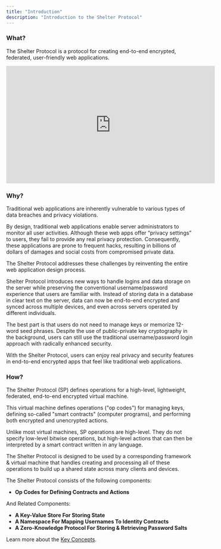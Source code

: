 ```yaml
---
title: "Introduction"
description: "Introduction to the Shelter Protocol"
---
```


### What?

The Shelter Protocol is a protocol for creating end-to-end encrypted, federated, user-friendly web applications.

<iframe class="sp-video-integration" width="560" height="315" src="https://www.youtube-nocookie.com/embed/w0GQz-UF0Lk" title="YouTube video player" frameborder="0" allow="accelerometer; autoplay; clipboard-write; encrypted-media; gyroscope; picture-in-picture; web-share" allowfullscreen></iframe>

### Why?

Traditional web applications are inherently vulnerable to various types of data breaches and privacy violations.

By design, traditional web applications enable server administrators to monitor all user activities. Although these web apps offer “privacy settings” to users, they fail to provide any real privacy protection. Consequently, these applications are prone to frequent hacks, resulting in billions of dollars of damages and social costs from compromised private data.

The Shelter Protocol addresses these challenges by reinventing the entire web application design process.

Shelter Protocol introduces new ways to handle logins and data storage on the server while preserving the conventional username/password experience that users are familiar with. Instead of storing data in a database in clear text on the server, data can now be end-to-end encrypted and synced across multiple devices, and even across servers operated by different individuals.

The best part is that users do not need to manage keys or memorize 12-word seed phrases. Despite the use of public-private key cryptography in the background, users can still use the traditional username/password login approach with radically enhanced security.

<!-- With the Shelter Protocol, users and server administrators can enjoy blockchain-like security without needing to use a blockchain. Shelter Protocol enables the creation of web apps that respect users' data privacy for everyone. -->

With the Shelter Protocol, users can enjoy real privacy and security features in end-to-end encrypted apps that feel like traditional web applications.

### How?

The Shelter Protocol (SP) defines operations for a high-level, lightweight, federated, end-to-end encrypted virtual machine.

This virtual machine defines operations ("op codes") for managing keys, defining so-called "smart contracts" (computer programs), and performing both encrypted and unencrypted actions.

Unlike most virtual machines, SP operations are high-level. They do not specify low-level bitwise operations, but high-level actions that can then be interpreted by a smart contract written in any language.

The Shelter Protocol is designed to be used by a corresponding framework & virtual machine that handles creating and processing all of these operations to build up a shared state across many clients and devices.

The Shelter Protocol consists of the following components:

- **Op Codes for Defining Contracts and Actions**

And Related Components:

- **A Key-Value Store For Storing State**
- **A Namespace For Mapping Usernames To Identity Contracts**
- **A Zero-Knowledge Protocol For Storing & Retrieving Password Salts**

Learn more about the [Key Concepts](/en/key-concepts).
